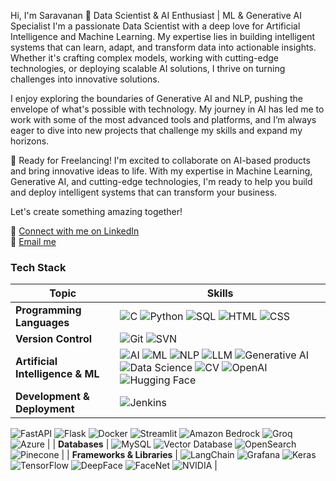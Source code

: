 Hi, I'm Saravanan 👋
Data Scientist & AI Enthusiast | ML & Generative AI Specialist
I'm a passionate Data Scientist with a deep love for Artificial Intelligence and Machine Learning. My expertise lies in building intelligent systems that can learn, adapt, and transform data into actionable insights. Whether it's crafting complex models, working with cutting-edge technologies, or deploying scalable AI solutions, I thrive on turning challenges into innovative solutions.

I enjoy exploring the boundaries of Generative AI and NLP, pushing the envelope of what's possible with technology. My journey in AI has led me to work with some of the most advanced tools and platforms, and I’m always eager to dive into new projects that challenge my skills and expand my horizons.

🚀 Ready for Freelancing!
I'm excited to collaborate on AI-based products and bring innovative ideas to life. With my expertise in Machine Learning, Generative AI, and cutting-edge technologies, I'm ready to help you build and deploy intelligent systems that can transform your business.

Let's create something amazing together!

🔗 [Connect with me on LinkedIn](https://www.linkedin.com/in/saravanan-k-510b62259/)  
📧 [Email me](mailto:saravanankk57@gmail.com)



### Tech Stack

| **Topic**                          | **Skills**                                                                                                         |
|------------------------------------|--------------------------------------------------------------------------------------------------------------------|
| **Programming Languages**          | ![C](https://img.shields.io/badge/C-A8B9CC?style=for-the-badge&logo=c&logoColor=white) ![Python](https://img.shields.io/badge/Python-3670A0?style=for-the-badge&logo=python&logoColor=ffdd54) ![SQL](https://img.shields.io/badge/SQL-316192?style=for-the-badge&logo=sql&logoColor=white) ![HTML](https://img.shields.io/badge/HTML-E34F26?style=for-the-badge&logo=html5&logoColor=white) ![CSS](https://img.shields.io/badge/CSS-1572B6?style=for-the-badge&logo=css3&logoColor=white) |
| **Version Control**                | ![Git](https://img.shields.io/badge/Git-F05032?style=for-the-badge&logo=git&logoColor=white) ![SVN](https://img.shields.io/badge/SVN-809CC9?style=for-the-badge&logo=subversion&logoColor=white) |
| **Artificial Intelligence & ML**   | ![AI](https://img.shields.io/badge/AI-00C2FF?style=for-the-badge) ![ML](https://img.shields.io/badge/ML-FF6F00?style=for-the-badge) ![NLP](https://img.shields.io/badge/NLP-00897B?style=for-the-badge) ![LLM](https://img.shields.io/badge/LLM-34A853?style=for-the-badge) ![Generative AI](https://img.shields.io/badge/Generative%20AI-FFC107?style=for-the-badge) ![Data Science](https://img.shields.io/badge/Data%20Science-4CAF50?style=for-the-badge) ![CV](https://img.shields.io/badge/Computer%20Vision-6C757D?style=for-the-badge) ![OpenAI](https://img.shields.io/badge/OpenAI-1A73E8?style=for-the-badge) ![Hugging Face](https://img.shields.io/badge/Hugging%20Face-FFBB00?style=for-the-badge) |
| **Development & Deployment**       | ![Jenkins](https://img.shields.io/badge/Jenkins-D24939?style=for-the-badge&logo=jenkins&logoColor=white)
![FastAPI](https://img.shields.io/badge/FastAPI-005571?style=for-the-badge&logo=fastapi)
![Flask](https://img.shields.io/badge/Flask-000000?style=for-the-badge&logo=flask&logoColor=white)
![Docker](https://img.shields.io/badge/Docker-2CA5E0?style=for-the-badge&logo=docker&logoColor=white)
![Streamlit](https://img.shields.io/badge/Streamlit-FF4B4B?style=for-the-badge&logo=streamlit)
![Amazon Bedrock](https://img.shields.io/badge/Amazon%20Bedrock-FF9900?style=for-the-badge&logo=amazonaws&logoColor=white)
![Groq](https://img.shields.io/badge/Groq-8B0000?style=for-the-badge)
![Azure](https://img.shields.io/badge/Azure-0089D6?style=for-the-badge&logo=microsoft-azure&logoColor=white)
|
| **Databases**                      | ![MySQL](https://img.shields.io/badge/MySQL-4479A1?style=for-the-badge&logo=mysql&logoColor=white) ![Vector Database](https://img.shields.io/badge/Vector%20Database-000000?style=for-the-badge) ![OpenSearch](https://img.shields.io/badge/OpenSearch-005571?style=for-the-badge&logo=opensearch) ![Pinecone](https://img.shields.io/badge/Pinecone-0052CC?style=for-the-badge) |
| **Frameworks & Libraries**         | ![LangChain](https://img.shields.io/badge/LangChain-FFC107?style=for-the-badge)
![Grafana](https://img.shields.io/badge/Grafana-F46800?style=for-the-badge&logo=grafana&logoColor=white)
![Keras](https://img.shields.io/badge/Keras-D00000?style=for-the-badge&logo=keras&logoColor=white)
![TensorFlow](https://img.shields.io/badge/TensorFlow-FF6F00?style=for-the-badge&logo=tensorflow&logoColor=white)
![DeepFace](https://img.shields.io/badge/DeepFace-4285F4?style=for-the-badge)
![FaceNet](https://img.shields.io/badge/FaceNet-4CAF50?style=for-the-badge)
![NVIDIA](https://img.shields.io/badge/NVIDIA-76B900?style=for-the-badge&logo=nvidia&logoColor=white)
|
